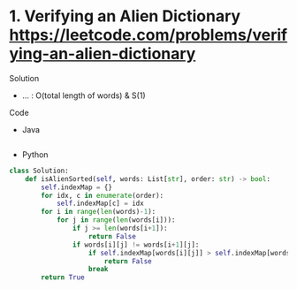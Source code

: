 # 1. Verifying an Alien Dictionary https://leetcode.com/problems/verifying-an-alien-dictionary

Solution

- ... : O(total length of words) & S(1)

Code

- Java

```java

```

- Python

```python
class Solution:
    def isAlienSorted(self, words: List[str], order: str) -> bool:
        self.indexMap = {}
        for idx, c in enumerate(order):
            self.indexMap[c] = idx
        for i in range(len(words)-1):
            for j in range(len(words[i])):
                if j >= len(words[i+1]):
                    return False
                if words[i][j] != words[i+1][j]:
                    if self.indexMap[words[i][j]] > self.indexMap[words[i+1][j]]:
                        return False
                    break
        return True
```
